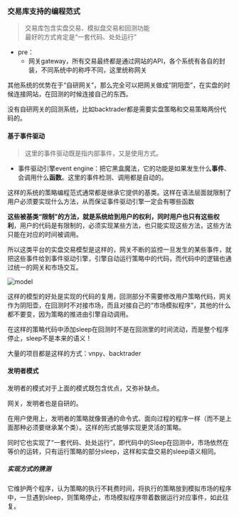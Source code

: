 ### 交易库支持的编程范式
>交易库包含实盘交易、模拟盘交易和回测功能  
>最好的方式肯定是“一套代码、处处运行”

+ pre：
	+ 网关gateway，所有交易最终都是通过网站的API，各个系统有各自的封装，不同系统中的称呼不同，这里统称网关

其他系统的优势在于“自研网关”，那么完全可以把网关做成“阴阳壶”，在实盘的时候连接网站，在回测的时候连接自己的东西。

没有自研网关的回测系统，比如backtrader都是需要实盘策略和交易策略两份代码的。

#### 基于事件驱动
>这里的事件驱动既是指内部事件，又是使用方式。

+ 事件驱动引擎event engine：把它黑盒魔法，它的功能是如果发生什么**事件**、会调用什么**函数**。这里的事件检测、调用都是自动的。

这样的系统的策略编程范式通常都是继承它提供的基类。这样在语法层面就限制了用户必须要实现什么方法，从而保证事件驱动引擎一定会有哪些函数

**这些被基类“限制”的方法，就是系统给到用户的权利，同时用户也只有这些权利**，用户的代码是有限制的，必须实现某些方法，也只能实现这些方法，这些方法只能在对应的时间被调用。

所以这类平台的实盘交易模型是这样的，网关不断的监控一旦发生的某些事件，就把这些事件给到事件驱动引擎，引擎自动运行策略中的代码，而代码中的逻辑也通过统一的网关和市场交互。

![model](https://cdn.jsdelivr.net/gh/zweix123/CS-notes@master/resource/Quant/model.png)  

这样的模型的好处是实现的代码的复用，回测部分不需要修改用户策略代码，网关作为阴阳壶，在回测时不对接市场，而且对接自己的“市场模拟程序”，其他的什么都不要变，因为策略的推进由引擎自动调用。

在这样的策略代码中添加sleep在回测时不是在回测里的时间流动，而是整个程序停止，sleep不是本来的语义！

大量的项目都是这样的方式：vnpy、backtrader

#### 发明者模式

发明者的模式对于上面的模式既包含优点，又弥补缺点。

网关，发明者也是自研的。

在用户使用上，发明者的策略就像普通的命令式、面向过程的程序一样（而不是上面那种必须要继承某个类）。这样的形式能够实现更灵活的策略。

同时它也实现了“一套代码、处处运行”，即代码中的Sleep在回测中，市场依然在等价的运转，只有运行策略的部分sleep，这样和实盘交易的sleep语义相同。

##### 实现方式的猜测

它维护两个程序，认为策略的执行不耗费时间，将执行的策略放到模拟市场的程序中，一旦遇到sleep，则策略停止，市场模拟程序带着数据运行对应事件，如此往复。